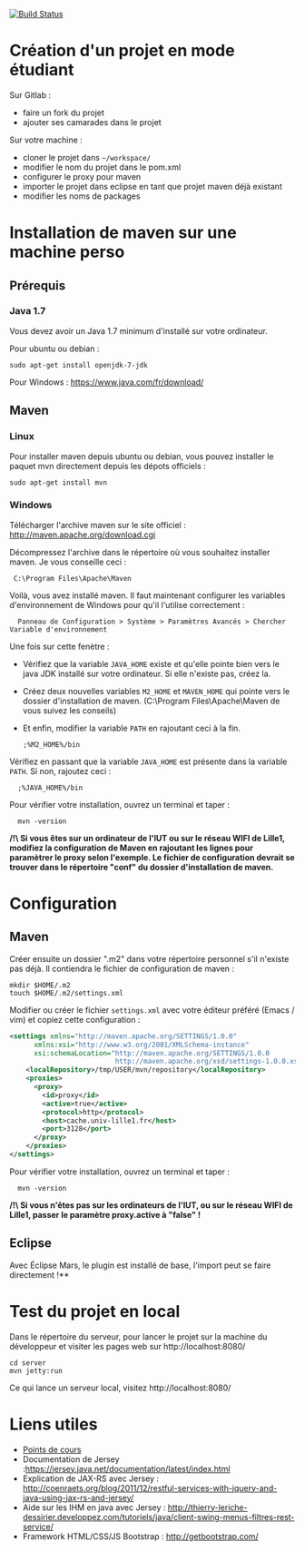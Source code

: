 [![Build Status](https://travis-ci.org/iut-lille/jersey-skeleton.svg?branch=master)](https://travis-ci.org/iut-lille/jersey-skeleton)

# Création d'un projet en mode étudiant

Sur Gitlab :

- faire un fork du projet 
- ajouter ses camarades dans le projet

Sur votre machine :

- cloner le projet dans `~/workspace/`
- modifier le nom du projet dans le pom.xml
- configurer le proxy pour maven
- importer le projet dans eclipse en tant que projet maven déjà existant
- modifier les noms de packages

# Installation de maven sur une machine perso
## Prérequis
### Java 1.7
Vous devez avoir un Java 1.7 minimum d'installé sur votre ordinateur.

Pour ubuntu ou debian :

    sudo apt-get install openjdk-7-jdk

Pour Windows : https://www.java.com/fr/download/

## Maven
### Linux
Pour installer maven depuis ubuntu ou debian, vous pouvez installer le paquet mvn directement depuis les dépots officiels :

    sudo apt-get install mvn

### Windows
Télécharger l'archive maven sur le site officiel : http://maven.apache.org/download.cgi

Décompressez l'archive dans le répertoire où vous souhaitez installer maven.
Je vous conseille ceci : 

     C:\Program Files\Apache\Maven

Voilà, vous avez installé maven. Il faut maintenant configurer les variables d'environnement de Windows pour qu'il l'utilise correctement :

      Panneau de Configuration > Système > Paramètres Avancés > Chercher Variable d'environnement

Une fois sur cette fenètre :
- Vérifiez que la variable `JAVA_HOME` existe et qu'elle pointe bien vers le java JDK installé sur votre ordinateur. Si elle n'existe pas, créez la.
- Créez deux nouvelles variables `M2_HOME` et `MAVEN_HOME` qui pointe vers le dossier d'installation de maven. (C:\Program Files\Apache\Maven de vous suivez les conseils)
- Et enfin, modifier la variable `PATH` en rajoutant ceci à la fin.

      ;%M2_HOME%/bin

Vérifiez en passant que la variable `JAVA_HOME` est présente dans la variable `PATH`. Si non, rajoutez ceci :

      ;%JAVA_HOME%/bin

Pour vérifier votre installation, ouvrez un terminal et taper :
  
      mvn -version


**/!\ Si vous êtes sur un ordinateur de l'IUT ou sur le réseau WIFI de Lille1, modifiez la configuration de Maven en rajoutant les lignes pour paramètrer le proxy selon l'exemple. Le fichier de configuration devrait se trouver dans le répertoire "conf" du dossier d'installation de maven.**

# Configuration
## Maven

Créer ensuite un dossier ".m2" dans votre répertoire personnel s'il n'existe pas déjà. Il contiendra le fichier de configuration de maven :

    mkdir $HOME/.m2
    touch $HOME/.m2/settings.xml

Modifier ou créer le fichier `settings.xml` avec votre éditeur préféré (Emacs / vim) et copiez cette configuration :

```xml
<settings xmlns="http://maven.apache.org/SETTINGS/1.0.0"
      xmlns:xsi="http://www.w3.org/2001/XMLSchema-instance"
      xsi:schemaLocation="http://maven.apache.org/SETTINGS/1.0.0
                          http://maven.apache.org/xsd/settings-1.0.0.xsd">
    <localRepository>/tmp/USER/mvn/repository</localRepository>
    <proxies>
      <proxy>
        <id>proxy</id>
        <active>true</active>
        <protocol>http</protocol>
        <host>cache.univ-lille1.fr</host>
        <port>3128</port>
      </proxy>
    </proxies>
</settings>
```

Pour vérifier votre installation, ouvrez un terminal et taper :
  
      mvn -version


**/!\ Si vous n'êtes pas sur les ordinateurs de l'IUT, ou sur le réseau WIFI de Lille1, passer le paramètre proxy.active à "false" !**

## Eclipse

Avec Éclipse Mars, le plugin est installé de base, l'import peut se faire directement !**

# Test du projet en local

Dans le répertoire du serveur, pour lancer le projet sur la machine du développeur et visiter les pages web sur http://localhost:8080/

    cd server
    mvn jetty:run

Ce qui lance un serveur local, visitez http://localhost:8080/

# Liens utiles
- [Points de cours](doc/cours.md)
- Documentation de Jersey :https://jersey.java.net/documentation/latest/index.html
- Explication de JAX-RS avec Jersey : http://coenraets.org/blog/2011/12/restful-services-with-jquery-and-java-using-jax-rs-and-jersey/
- Aide sur les IHM en java avec Jersey : http://thierry-leriche-dessirier.developpez.com/tutoriels/java/client-swing-menus-filtres-rest-service/
- Framework HTML/CSS/JS Bootstrap : http://getbootstrap.com/
